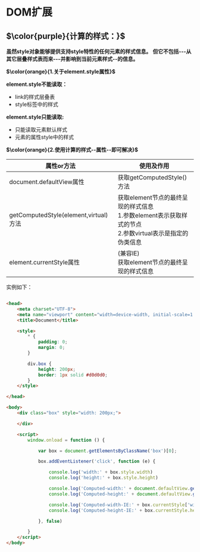 # DOM扩展

## $\color{purple}{计算的样式：}$

**虽然style对象能够提供支持style特性的任何元素的样式信息。**
**但它不包括---从其它层叠样式表而来---并影响到当前元素样式--的信息。**

**$\color{orange}{1.关于element.style属性}$**

**element.style不能读取：**

- link的样式层叠表
- style标签中的样式

**element.style只能读取:**

- 只能读取元素默认样式
- 元素的属性style中的样式

**$\color{orange}{2.使用计算的样式--属性--即可解决}$**

| 属性or方法               | 使用及作用                 |
| ------------------------ | -------------------------- |
| document.defaultView属性 | 获取getComputedStyle()方法 |
| getComputedStyle(element,virtual)方法   | 获取element节点的最终呈现的样式信息<br/> 1.参数element表示获取样式的节点<br/>2.参数virtual表示是指定的伪类信息                          |
| element.currentStyle属性                         | (兼容IE)  <br/>   获取element节点的最终呈现的样式信息                      |

实例如下：

```html

<head>
    <meta charset="UTF-8">
    <meta name="viewport" content="width=device-width, initial-scale=1.0">
    <title>Document</title>

    <style>
        * {
            padding: 0;
            margin: 0;
        }

        div.box {
            height: 200px;
            border: 1px solid #d0d0d0;
        }
    </style>

</head>

<body>
    <div class="box" style="width: 200px;">

    </div>

    <script>
        window.onload = function () {

            var box = document.getElementsByClassName('box')[0];

            box.addEventListener('click', function (e) {

                console.log('width:' + box.style.width)
                console.log('height:' + box.style.height)

                console.log('Computed-width:' + document.defaultView.getComputedStyle(box, null)['width'])
                console.log('Computed-height:' + document.defaultView.getComputedStyle(box, null).height)

                console.log('Computed-width-IE:' + box.currentStyle['width'])
                console.log('Computed-height-IE:' + box.currentStyle.height)

            }, false)

        }
    </script>
</body>


```
